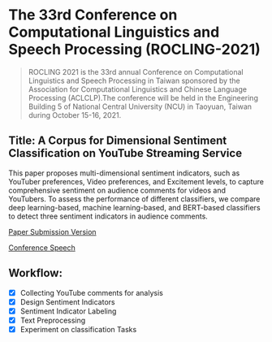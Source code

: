 # The 33rd Conference on Computational Linguistics and Speech Processing (ROCLING-2021)
> ROCLING 2021 is the 33rd annual Conference on Computational Linguistics and Speech Processing in Taiwan sponsored by the Association for Computational Linguistics and Chinese Language Processing (ACLCLP).The conference will be held in the Engineering Building 5 of National Central University (NCU) in Taoyuan, Taiwan during October 15-16, 2021.

## Title: A Corpus for Dimensional Sentiment Classification on YouTube Streaming Service
This paper proposes multi-dimensional sentiment indicators, such as YouTuber preferences, Video preferences, and Excitement levels, to capture comprehensive sentiment on audience comments for videos and YouTubers. To assess the performance of different classifiers, we compare deep learning-based, machine learning-based, and BERT-based classifiers to detect three sentiment indicators in audience comments.

[Paper Submission Version](https://github.com/maggie940155/ROCLING-2021/blob/e79cbe56fcce39384e0225350dcd49131abc89b2/2021.RoclingPublication.pdf)

[Conference Speech](https://github.com/maggie940155/ROCLING-2021/blob/96e5e9280aa1a8dc3b7e4db72bc5fbf213e48415/paper39_ROCLING2021.pdf)

## Workflow:
 - [x] Collecting YouTube comments for analysis 
 - [x] Design Sentiment Indicators 
 - [x] Sentiment Indicator Labeling
 - [x] Text Preprocessing
 - [x] Experiment on classification Tasks
